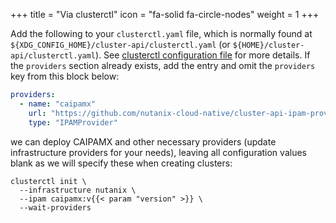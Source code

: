 +++
title = "Via clusterctl"
icon = "fa-solid fa-circle-nodes"
weight = 1
+++

Add the following to your `clusterctl.yaml` file, which is normally found at
`${XDG_CONFIG_HOME}/cluster-api/clusterctl.yaml` (or `${HOME}/cluster-api/clusterctl.yaml`). See [clusterctl
configuration file] for more details. If the `providers` section already exists, add the entry and omit the `providers`
key from this block below:

```yaml
providers:
  - name: "caipamx"
    url: "https://github.com/nutanix-cloud-native/cluster-api-ipam-provider-nutanix/releases/v{{< param "version" >}}/ipam-components.yaml"
    type: "IPAMProvider"
```

we can deploy CAIPAMX and other necessary providers (update infrastructure providers for your needs), leaving all
configuration values blank as we will specify these when creating clusters:

```shell
clusterctl init \
  --infrastructure nutanix \
  --ipam caipamx:v{{< param "version" >}} \
  --wait-providers
```

[clusterctl configuration file]: https://cluster-api.sigs.k8s.io/clusterctl/configuration.html?highlight=clusterctl%20config#variables
